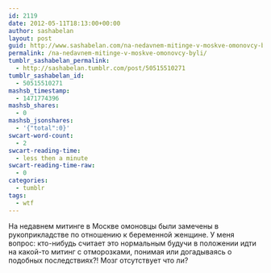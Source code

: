 ```yaml
---
id: 2119
date: 2012-05-11T18:13:00+00:00
author: sashabelan
layout: post
guid: http://www.sashabelan.com/na-nedavnem-mitinge-v-moskve-omonovcy-byli/
permalink: /na-nedavnem-mitinge-v-moskve-omonovcy-byli/
tumblr_sashabelan_permalink:
  - http://sashabelan.tumblr.com/post/50515510271
tumblr_sashabelan_id:
  - 50515510271
mashsb_timestamp:
  - 1471774396
mashsb_shares:
  - 0
mashsb_jsonshares:
  - '{"total":0}'
swcart-word-count:
  - 2
swcart-reading-time:
  - less then a minute
swcart-reading-time-raw:
  - 0
categories:
  - tumblr
tags:
  - wtf
---
```

<span>На недавнем митинге в Москве омоновцы были замечены в рукоприкладстве по отношению к беременной женщине. </span><span>У меня вопрос: кто-нибудь считает это нормальным будучи в положении идти на какой-то митинг с отморозками, понимая или догадываясь о подобных последствиях?! </span><span>Мозг отсутствует что ли?</span>